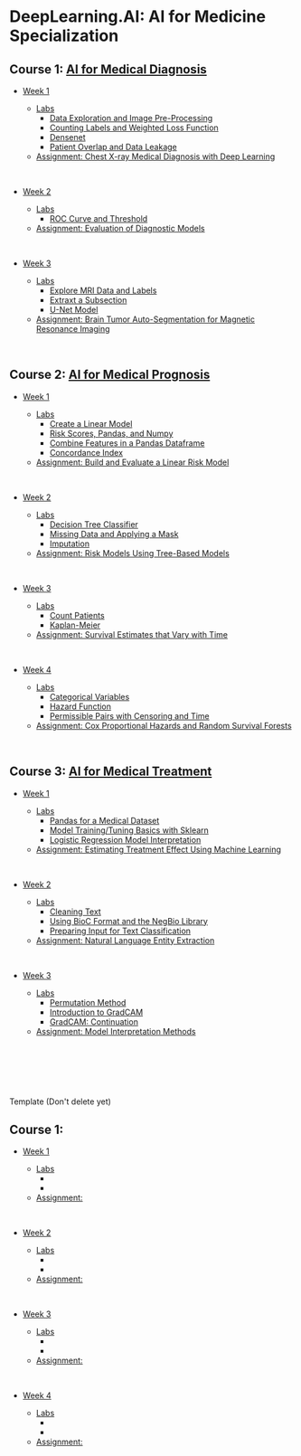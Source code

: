 # DeepLearning.AI: AI for Medicine Specialization

## Course 1: [AI for Medical Diagnosis](https://github.com/HAlex94/DeepLearning.AI-AI-for-Medicine-Specialization/tree/main/AI%20for%20Medical%20Dignosis) 

* [Week 1](https://github.com/HAlex94/DeepLearning.AI-AI-for-Medicine-Specialization/tree/main/AI%20for%20Medical%20Dignosis/Week_1)

  * [Labs](https://github.com/HAlex94/DeepLearning.AI-AI-for-Medicine-Specialization/tree/main/AI%20for%20Medical%20Dignosis/Week_1/labs)
    * [Data Exploration and Image Pre-Processing](https://github.com/HAlex94/DeepLearning.AI-AI-for-Medicine-Specialization/blob/main/AI%20for%20Medical%20Dignosis/Week_1/labs/C1_W1_Lab_1_data_exploration_and_image_preprocessing.ipynb)
    * [Counting Labels and Weighted Loss Function](https://github.com/HAlex94/DeepLearning.AI-AI-for-Medicine-Specialization/blob/main/AI%20for%20Medical%20Dignosis/Week_1/labs/C1_W1_Lab_2_counting_labels_and_weighted_loss_function.ipynb)
    * [Densenet](https://github.com/HAlex94/DeepLearning.AI-AI-for-Medicine-Specialization/blob/main/AI%20for%20Medical%20Dignosis/Week_1/labs/C1_W1_Lab_3_densenet.ipynb)
    * [Patient Overlap and Data Leakage](https://github.com/HAlex94/DeepLearning.AI-AI-for-Medicine-Specialization/blob/main/AI%20for%20Medical%20Dignosis/Week_1/labs/C1_W1_Lab_4_patient_overlap_and_data_leakage.ipynb)
  * [Assignment: Chest X-ray Medical Diagnosis with Deep Learning](https://github.com/HAlex94/DeepLearning.AI-AI-for-Medicine-Specialization/blob/main/AI%20for%20Medical%20Dignosis/Week_1/C1_W1_Assignment.ipynb)
 
&nbsp;

* [Week 2](https://github.com/HAlex94/DeepLearning.AI-AI-for-Medicine-Specialization/tree/main/AI%20for%20Medical%20Dignosis/Week_2)

  * [Labs](https://github.com/HAlex94/DeepLearning.AI-AI-for-Medicine-Specialization/tree/main/AI%20for%20Medical%20Dignosis/Week_2/labs)
    * [ROC Curve and Threshold](https://github.com/HAlex94/DeepLearning.AI-AI-for-Medicine-Specialization/blob/main/AI%20for%20Medical%20Dignosis/Week_2/labs/C1_W2_Lab_1_roc_curve%20_and_threshold.ipynb)
  * [Assignment: Evaluation of Diagnostic Models](https://github.com/HAlex94/DeepLearning.AI-AI-for-Medicine-Specialization/blob/main/AI%20for%20Medical%20Dignosis/Week_2/C1_W2_Assignment.ipynb)
 
&nbsp;

* [Week 3](https://github.com/HAlex94/DeepLearning.AI-AI-for-Medicine-Specialization/tree/main/AI%20for%20Medical%20Dignosis/Week_3)

  * [Labs](https://github.com/HAlex94/DeepLearning.AI-AI-for-Medicine-Specialization/tree/main/AI%20for%20Medical%20Dignosis/Week_3/labs)
    * [Explore MRI Data and Labels](https://github.com/HAlex94/DeepLearning.AI-AI-for-Medicine-Specialization/blob/main/AI%20for%20Medical%20Dignosis/Week_3/labs/C1_W3_Lab_1_explore_mri_data_and_labels.ipynb)
    * [Extraxt a Subsection](https://github.com/HAlex94/DeepLearning.AI-AI-for-Medicine-Specialization/blob/main/AI%20for%20Medical%20Dignosis/Week_3/labs/C1_W3_Lab_2_extract_a_sub_section.ipynb)
    * [U-Net Model](https://github.com/HAlex94/DeepLearning.AI-AI-for-Medicine-Specialization/blob/main/AI%20for%20Medical%20Dignosis/Week_3/labs/C1_W3_Lab_3_unet_model.ipynb)
  * [Assignment: Brain Tumor Auto-Segmentation for Magnetic Resonance Imaging](https://github.com/HAlex94/DeepLearning.AI-AI-for-Medicine-Specialization/blob/main/AI%20for%20Medical%20Dignosis/Week_3/C1_W3_Assignment.ipynb)

&nbsp;


## Course 2: [AI for Medical Prognosis](https://github.com/HAlex94/DeepLearning.AI-AI-for-Medicine-Specialization/tree/main/AI%20for%20Medical%20Prognosis)

* [Week 1](https://github.com/HAlex94/DeepLearning.AI-AI-for-Medicine-Specialization/tree/main/AI%20for%20Medical%20Prognosis/Week_1)

  * [Labs](https://github.com/HAlex94/DeepLearning.AI-AI-for-Medicine-Specialization/tree/main/AI%20for%20Medical%20Prognosis/Week_1/labs)
    * [Create a Linear Model](https://github.com/HAlex94/DeepLearning.AI-AI-for-Medicine-Specialization/blob/main/AI%20for%20Medical%20Prognosis/Week_1/labs/C2_W1_Lab_1_create_a_linear_model.ipynb)
    * [Risk Scores, Pandas, and Numpy](https://github.com/HAlex94/DeepLearning.AI-AI-for-Medicine-Specialization/blob/main/AI%20for%20Medical%20Prognosis/Week_1/labs/C2_W1_Lab_2_risk_scores_pandas_and_numpy.ipynb)
    * [Combine Features in a Pandas Dataframe](https://github.com/HAlex94/DeepLearning.AI-AI-for-Medicine-Specialization/blob/main/AI%20for%20Medical%20Prognosis/Week_1/labs/C2_W1_Lab_3_combine_features.ipynb)
    * [Concordance Index](https://github.com/HAlex94/DeepLearning.AI-AI-for-Medicine-Specialization/blob/main/AI%20for%20Medical%20Prognosis/Week_1/labs/C2_W1_Lab_4_concordance_index.ipynb)
  * [Assignment: Build and Evaluate a Linear Risk Model](https://github.com/HAlex94/DeepLearning.AI-AI-for-Medicine-Specialization/blob/main/AI%20for%20Medical%20Prognosis/Week_1/C2_W1_Assignment.ipynb)
 
&nbsp;

* [Week 2](https://github.com/HAlex94/DeepLearning.AI-AI-for-Medicine-Specialization/tree/main/AI%20for%20Medical%20Prognosis/Week_2)

  * [Labs](https://github.com/HAlex94/DeepLearning.AI-AI-for-Medicine-Specialization/tree/main/AI%20for%20Medical%20Prognosis/Week_2/labs)
    * [Decision Tree Classifier](https://github.com/HAlex94/DeepLearning.AI-AI-for-Medicine-Specialization/blob/main/AI%20for%20Medical%20Prognosis/Week_2/labs/C2_W2_Lab_1_decision_tree_classifier.ipynb)
    * [Missing Data and Applying a Mask](https://github.com/HAlex94/DeepLearning.AI-AI-for-Medicine-Specialization/blob/main/AI%20for%20Medical%20Prognosis/Week_2/labs/C2_W2_Lab_2_missing_data_and_applying_a_mask.ipynb)
    * [Imputation](https://github.com/HAlex94/DeepLearning.AI-AI-for-Medicine-Specialization/blob/main/AI%20for%20Medical%20Prognosis/Week_2/labs/C2_W2_Lab_3_imputation.ipynb)
  * [Assignment: Risk Models Using Tree-Based Models](https://github.com/HAlex94/DeepLearning.AI-AI-for-Medicine-Specialization/blob/main/AI%20for%20Medical%20Prognosis/Week_2/C2_W2_Assignment.ipynb)
 
&nbsp;

* [Week 3](https://github.com/HAlex94/DeepLearning.AI-AI-for-Medicine-Specialization/tree/main/AI%20for%20Medical%20Prognosis/Week_3)

  * [Labs](https://github.com/HAlex94/DeepLearning.AI-AI-for-Medicine-Specialization/tree/main/AI%20for%20Medical%20Prognosis/Week_3/labs)
    * [Count Patients](https://github.com/HAlex94/DeepLearning.AI-AI-for-Medicine-Specialization/blob/main/AI%20for%20Medical%20Prognosis/Week_3/labs/C2_W3_Lab_1_counting_patients.ipynb)
    * [Kaplan-Meier](https://github.com/HAlex94/DeepLearning.AI-AI-for-Medicine-Specialization/blob/main/AI%20for%20Medical%20Prognosis/Week_3/labs/C2_W3_Lab_2_kaplan_meier.ipynb)
  * [Assignment: Survival Estimates that Vary with Time](https://github.com/HAlex94/DeepLearning.AI-AI-for-Medicine-Specialization/blob/main/AI%20for%20Medical%20Prognosis/Week_3/C2_W3_Assignment.ipynb)
 
&nbsp;

* [Week 4](https://github.com/HAlex94/DeepLearning.AI-AI-for-Medicine-Specialization/tree/main/AI%20for%20Medical%20Prognosis/Week_4)

  * [Labs](https://github.com/HAlex94/DeepLearning.AI-AI-for-Medicine-Specialization/tree/main/AI%20for%20Medical%20Prognosis/Week_4/labs)
    * [Categorical Variables](https://github.com/HAlex94/DeepLearning.AI-AI-for-Medicine-Specialization/blob/main/AI%20for%20Medical%20Prognosis/Week_4/labs/C2_W4_Lab_1_categorical_variables.ipynb)
    * [Hazard Function](https://github.com/HAlex94/DeepLearning.AI-AI-for-Medicine-Specialization/blob/main/AI%20for%20Medical%20Prognosis/Week_4/labs/C2_W4_Lab_2_hazard_function.ipynb)
    * [Permissible Pairs with Censoring and Time](https://github.com/HAlex94/DeepLearning.AI-AI-for-Medicine-Specialization/blob/main/AI%20for%20Medical%20Prognosis/Week_4/labs/C2_W4_Lab_3_permissible_pairs_with_censoring_and_time.ipynb)
  * [Assignment: Cox Proportional Hazards and Random Survival Forests](https://github.com/HAlex94/DeepLearning.AI-AI-for-Medicine-Specialization/blob/main/AI%20for%20Medical%20Prognosis/Week_4/C2W4_A1_Cox%20Proportional%20Hazards%20and%20Random%20Survival%20Forests.ipynb)
 
&nbsp;

## Course 3: [AI for Medical Treatment](https://github.com/HAlex94/DeepLearning.AI-AI-for-Medicine-Specialization/tree/main/AI%20for%20Medical%20Treatment)

* [Week 1](https://github.com/HAlex94/DeepLearning.AI-AI-for-Medicine-Specialization/tree/main/AI%20for%20Medical%20Treatment/Week_1)

  * [Labs](https://github.com/HAlex94/DeepLearning.AI-AI-for-Medicine-Specialization/tree/main/AI%20for%20Medical%20Treatment/Week_1/labs)
    * [Pandas for a Medical Dataset](https://github.com/HAlex94/DeepLearning.AI-AI-for-Medicine-Specialization/blob/main/AI%20for%20Medical%20Treatment/Week_1/labs/C3_W1_Lab_1_pandas_for_a_medical_dataset.ipynb)
    * [Model Training/Tuning Basics with Sklearn](https://github.com/HAlex94/DeepLearning.AI-AI-for-Medicine-Specialization/blob/main/AI%20for%20Medical%20Treatment/Week_1/labs/C3_W1_Lab_2_model_training_basics_with_sklearn.ipynb)
    * [Logistic Regression Model Interpretation](https://github.com/HAlex94/DeepLearning.AI-AI-for-Medicine-Specialization/blob/main/AI%20for%20Medical%20Treatment/Week_1/labs/C3_W1_Lab_3_logistic_regression_model_interpretation.ipynb)
  * [Assignment: Estimating Treatment Effect Using Machine Learning](https://github.com/HAlex94/DeepLearning.AI-AI-for-Medicine-Specialization/blob/main/AI%20for%20Medical%20Treatment/Week_1/C3M1_Assignment.ipynb)
 
&nbsp;

* [Week 2](https://github.com/HAlex94/DeepLearning.AI-AI-for-Medicine-Specialization/tree/main/AI%20for%20Medical%20Treatment/Week_2)

  * [Labs](https://github.com/HAlex94/DeepLearning.AI-AI-for-Medicine-Specialization/tree/main/AI%20for%20Medical%20Treatment/Week_2/labs)
    * [Cleaning Text](https://github.com/HAlex94/DeepLearning.AI-AI-for-Medicine-Specialization/blob/main/AI%20for%20Medical%20Treatment/Week_2/labs/C3_W2_Lab_1_cleaning_text.ipynb)
    * [Using BioC Format and the NegBio Library](https://github.com/HAlex94/DeepLearning.AI-AI-for-Medicine-Specialization/blob/main/AI%20for%20Medical%20Treatment/Week_2/labs/C3_W2_Lab_2_bioc_and_negbio.ipynb)
    * [Preparing Input for Text Classification](https://github.com/HAlex94/DeepLearning.AI-AI-for-Medicine-Specialization/blob/main/AI%20for%20Medical%20Treatment/Week_2/labs/C3_W2_Lab_3_prep_input_for_text_classification.ipynb)
  * [Assignment: Natural Language Entity Extraction](https://github.com/HAlex94/DeepLearning.AI-AI-for-Medicine-Specialization/blob/main/AI%20for%20Medical%20Treatment/Week_2/C3M2_Assignment.ipynb)
 
&nbsp;

* [Week 3](https://github.com/HAlex94/DeepLearning.AI-AI-for-Medicine-Specialization/tree/main/AI%20for%20Medical%20Treatment/Week_3)

  * [Labs](https://github.com/HAlex94/DeepLearning.AI-AI-for-Medicine-Specialization/tree/main/AI%20for%20Medical%20Treatment/Week_3/labs)
    * [Permutation Method](https://github.com/HAlex94/DeepLearning.AI-AI-for-Medicine-Specialization/blob/main/AI%20for%20Medical%20Treatment/Week_3/labs/C3_W3_Lab_1_permutation_method.ipynb)
    * [Introduction to GradCAM](https://github.com/HAlex94/DeepLearning.AI-AI-for-Medicine-Specialization/blob/main/AI%20for%20Medical%20Treatment/Week_3/labs/C3_W3_Lab_2_intro_to_gradcam.ipynb)
    * [GradCAM: Continuation](https://github.com/HAlex94/DeepLearning.AI-AI-for-Medicine-Specialization/blob/main/AI%20for%20Medical%20Treatment/Week_3/labs/C3_W3_Lab_3_gradcam_continuation.ipynb)
  * [Assignment: Model Interpretation Methods](https://github.com/HAlex94/DeepLearning.AI-AI-for-Medicine-Specialization/blob/main/AI%20for%20Medical%20Treatment/Week_3/C3_W3_Assignment.ipynb)


 &nbsp;
 
 &nbsp;
 
 &nbsp;

Template (Don't delete yet)
## Course 1: []()

* [Week 1]()

  * [Labs]()
    * []()
    * []()
  * [Assignment: ]()
 
&nbsp;

* [Week 2]()

  * [Labs]()
    * []()
    * []()
  * [Assignment: ]()
 
&nbsp;

* [Week 3]()

  * [Labs]()
    * []()
    * []()
  * [Assignment: ]()
 
&nbsp;

* [Week 4]()

  * [Labs]()
    * []()
    * []()
  * [Assignment: ]()
 
&nbsp;

 
 


